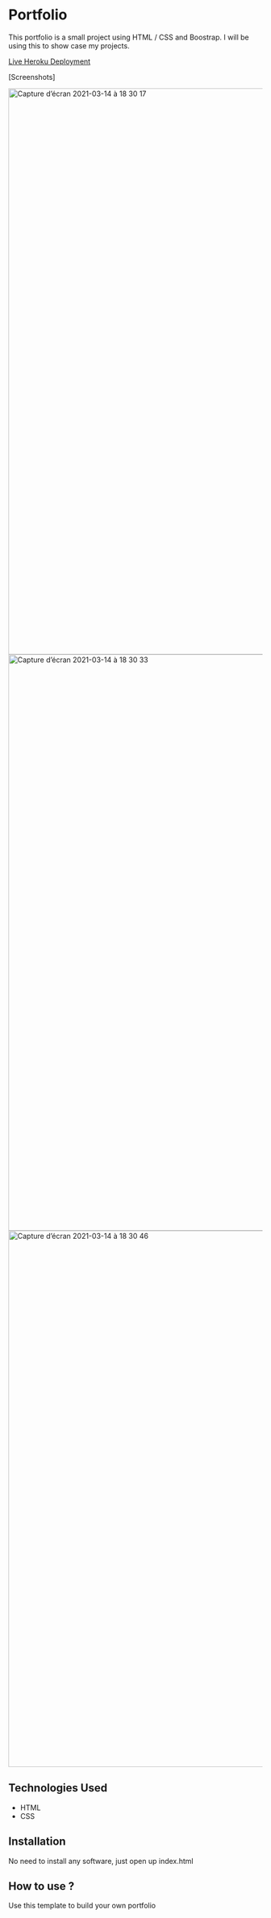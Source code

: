 # Portfolio

This portfolio is a small project using HTML / CSS and Boostrap. I will be using this to show case my projects.

[Live Heroku Deployment](https://portfolio-ashley-new.herokuapp.com/)

[Screenshots]

<img width="1123" alt="Capture d’écran 2021-03-14 à 18 30 17" src="https://user-images.githubusercontent.com/78886716/111063839-2c985700-84f4-11eb-8d8a-bcd5913f16b2.png">

<img width="1143" alt="Capture d’écran 2021-03-14 à 18 30 33" src="https://user-images.githubusercontent.com/78886716/111063737-bf84c180-84f3-11eb-8e7a-8426c40d4ba5.png">

<img width="1064" alt="Capture d’écran 2021-03-14 à 18 30 46" src="https://user-images.githubusercontent.com/78886716/111063740-c6133900-84f3-11eb-98a1-9f0797e257b3.png">



## Technologies Used

* HTML
* CSS

## Installation

No need to install any software, just open up index.html

## How to use ?

Use this template to build your own portfolio
